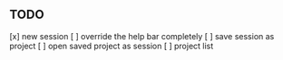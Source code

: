 ## TODO
[x] new session
[ ] override the help bar completely
[ ] save session as project
[ ] open saved project as session
    [ ] project list

